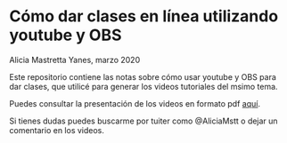 # Cómo dar clases en línea utilizando youtube y OBS

Alicia Mastretta Yanes, marzo 2020

Este repositorio contiene las notas sobre cómo usar youtube y OBS para dar clases, que utilicé para generar los videos tutoriales del msimo tema.

Puedes consultar la presentación de los videos en formato pdf [aquí](./como_dar_clases_youtube.pdf).


Si tienes dudas puedes buscarme por tuiter como @AliciaMstt o dejar un comentario en los videos.
